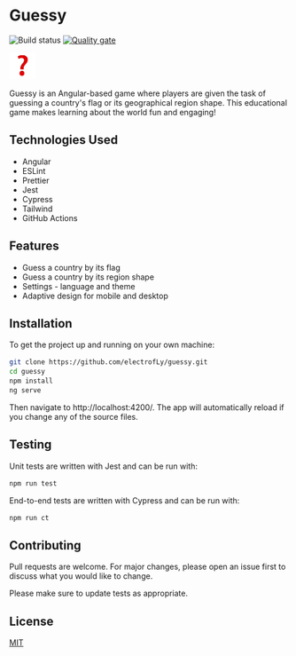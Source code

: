# Guessy

![Build status](https://github.com/electrofLy/guessy/actions/workflows/ci.yml/badge.svg)
[![Quality gate](https://sonarcloud.io/api/project_badges/quality_gate?project=electrofLy_guessy)](https://sonarcloud.io/summary/new_code?id=electrofLy_guessy)

![Guessy](./src/assets/icons/icon-48x48.png)

Guessy is an Angular-based game where players are given the task of guessing a country's flag or its geographical region shape. This educational game makes learning about the world fun and engaging!

## Technologies Used

- Angular
- ESLint
- Prettier
- Jest
- Cypress
- Tailwind
- GitHub Actions

## Features

- Guess a country by its flag
- Guess a country by its region shape
- Settings - language and theme
- Adaptive design for mobile and desktop

## Installation

To get the project up and running on your own machine:

```bash
git clone https://github.com/electrofLy/guessy.git
cd guessy
npm install
ng serve
```

Then navigate to http://localhost:4200/. The app will automatically reload if you change any of the source files.

## Testing

Unit tests are written with Jest and can be run with:

```bash
npm run test
```

End-to-end tests are written with Cypress and can be run with:

```bash
npm run ct
```

## Contributing

Pull requests are welcome. For major changes, please open an issue first to discuss what you would like to change.

Please make sure to update tests as appropriate.

## License

[MIT](https://choosealicense.com/licenses/mit/)
